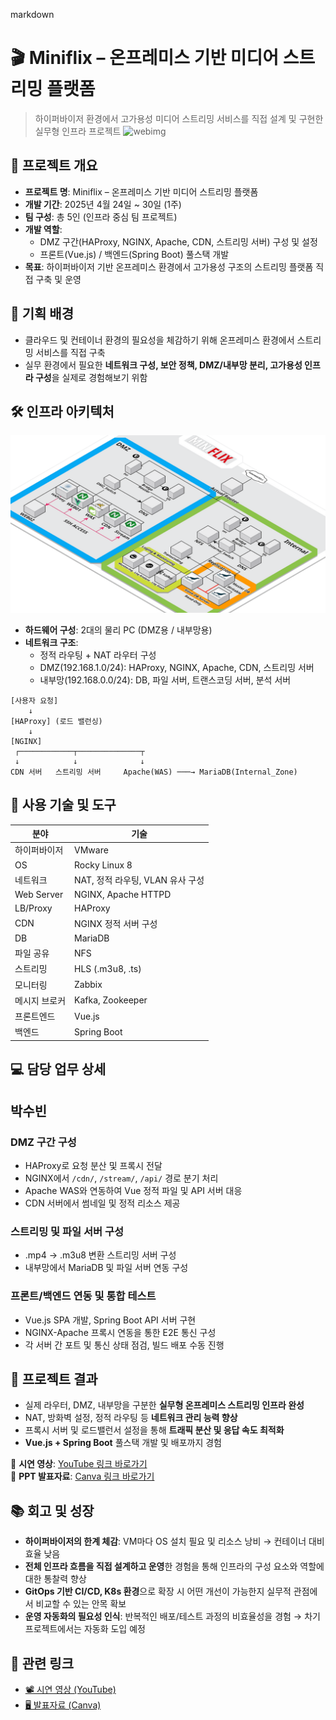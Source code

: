 markdown
# 🎬 Miniflix – 온프레미스 기반 미디어 스트리밍 플랫폼

> 하이퍼바이저 환경에서 고가용성 미디어 스트리밍 서비스를 직접 설계 및 구현한 실무형 인프라 프로젝트
![webimg](semi1_web)



## 📌 프로젝트 개요

- **프로젝트 명**: Miniflix – 온프레미스 기반 미디어 스트리밍 플랫폼  
- **개발 기간**: 2025년 4월 24일 ~ 30일 (1주)  
- **팀 구성**: 총 5인 (인프라 중심 팀 프로젝트)  
- **개발 역할**:  
  - DMZ 구간(HAProxy, NGINX, Apache, CDN, 스트리밍 서버) 구성 및 설정  
  - 프론트(Vue.js) / 백엔드(Spring Boot) 풀스택 개발  
- **목표**: 하이퍼바이저 기반 온프레미스 환경에서 고가용성 구조의 스트리밍 플랫폼 직접 구축 및 운영  




## 🧠 기획 배경

- 클라우드 및 컨테이너 환경의 필요성을 체감하기 위해 온프레미스 환경에서 스트리밍 서비스를 직접 구축  
- 실무 환경에서 필요한 **네트워크 구성, 보안 정책, DMZ/내부망 분리, 고가용성 인프라 구성**을 실제로 경험해보기 위함  




## 🛠 인프라 아키텍처

![infra_architecture](infra_diagram.png)

- **하드웨어 구성**: 2대의 물리 PC (DMZ용 / 내부망용)  
- **네트워크 구조**:  
  - 정적 라우팅 + NAT 라우터 구성  
  - DMZ(192.168.1.0/24): HAProxy, NGINX, Apache, CDN, 스트리밍 서버  
  - 내부망(192.168.0.0/24): DB, 파일 서버, 트랜스코딩 서버, 분석 서버  


```
[사용자 요청]
    ↓
[HAProxy] (로드 밸런싱)
    ↓
[NGINX]
 ┌────────────┬──────────────┬
 ↓            ↓              ↓
CDN 서버   스트리밍 서버     Apache(WAS) ───→ MariaDB(Internal_Zone)
```




## 🔧 사용 기술 및 도구

| 분야 | 기술 |
|------|------|
| 하이퍼바이저 | VMware |
| OS | Rocky Linux 8 |
| 네트워크 | NAT, 정적 라우팅, VLAN 유사 구성 |
| Web Server | NGINX, Apache HTTPD |
| LB/Proxy | HAProxy |
| CDN | NGINX 정적 서버 구성 |
| DB | MariaDB |
| 파일 공유 | NFS |
| 스트리밍 | HLS (.m3u8, .ts) |
| 모니터링 | Zabbix |
| 메시지 브로커 | Kafka, Zookeeper |
| 프론트엔드 | Vue.js |
| 백엔드 | Spring Boot |




## 💻 담당 업무 상세

## 박수빈
### DMZ 구간 구성
- HAProxy로 요청 분산 및 프록시 전달
- NGINX에서 `/cdn/`, `/stream/`, `/api/` 경로 분기 처리
- Apache WAS와 연동하여 Vue 정적 파일 및 API 서버 대응
- CDN 서버에서 썸네일 및 정적 리소스 제공

### 스트리밍 및 파일 서버 구성
- .mp4 → .m3u8 변환 스트리밍 서버 구성
- 내부망에서 MariaDB 및 파일 서버 연동 구성

### 프론트/백엔드 연동 및 통합 테스트
- Vue.js SPA 개발, Spring Boot API 서버 구현
- NGINX-Apache 프록시 연동을 통한 E2E 통신 구성
- 각 서버 간 포트 및 통신 상태 점검, 빌드 배포 수동 진행




## 🎯 프로젝트 결과

- 실제 라우터, DMZ, 내부망을 구분한 **실무형 온프레미스 스트리밍 인프라 완성**
- NAT, 방화벽 설정, 정적 라우팅 등 **네트워크 관리 능력 향상**
- 프록시 서버 및 로드밸런서 설정을 통해 **트래픽 분산 및 응답 속도 최적화**
- **Vue.js + Spring Boot** 풀스택 개발 및 배포까지 경험

🎥 **시연 영상**: [YouTube 링크 바로가기](https://www.youtube.com/watch?v=_oIZswled7s)  
📄 **PPT 발표자료**: [Canva 링크 바로가기](https://sulgasaeng.my.canva.site/miniflix)




## 📚 회고 및 성장

- **하이퍼바이저의 한계 체감**: VM마다 OS 설치 필요 및 리소스 낭비 → 컨테이너 대비 효율 낮음
- **전체 인프라 흐름을 직접 설계하고 운영**한 경험을 통해 인프라의 구성 요소와 역할에 대한 통찰력 향상
- **GitOps 기반 CI/CD, K8s 환경**으로 확장 시 어떤 개선이 가능한지 실무적 관점에서 비교할 수 있는 안목 확보
- **운영 자동화의 필요성 인식**: 반복적인 배포/테스트 과정의 비효율성을 경험 → 차기 프로젝트에서는 자동화 도입 예정




## 📎 관련 링크

- [📽️ 시연 영상 (YouTube)](https://www.youtube.com/watch?v=_oIZswled7s)
- [🖥️ 발표자료 (Canva)](https://sulgasaeng.my.canva.site/miniflix)

